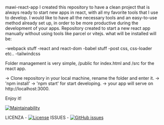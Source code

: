mawi-react-app
I created this repository to have a clean project that is always ready to start new apps in react, with all my favorite tools that I use to develop. I would like to have all the necessary tools and an easy-to-use method already set up, in order to be more productive during the development of your apps.
Repository created to start a new react app manually without using tools like parcel or vitejs.
what will be installed will be:

-webpack stuff -react and react-dom -babel stuff -post css, css-loader etc.. -tailwindcss

Folder management is very simple, /public for index.html and /src for the react app.

-> Clone repository in your local machine, rename the folder and enter it. -> 'npm install' -> 'npm start' for start developing. -> your app will serve on http://localhost:3000.

Enjoy it!


[![Maintainability](https://api.codeclimate.com/v1/badges/d813b789c3a2085bd8f4/maintainability)](https://codeclimate.com/github/teamdigitale/italia-app/maintainability)


LICENZA - [![License](https://img.shields.io/github/license/italia/bootstrap-italia.svg)](https://github.com/MawiDev/mawi-react-app/LICENSE)
ISSUES - [![GitHub issues](https://img.shields.io/github/issues/italia/bootstrap-italia.svg)](https://github.com/MawiDev/mawi-react-app/issues)
